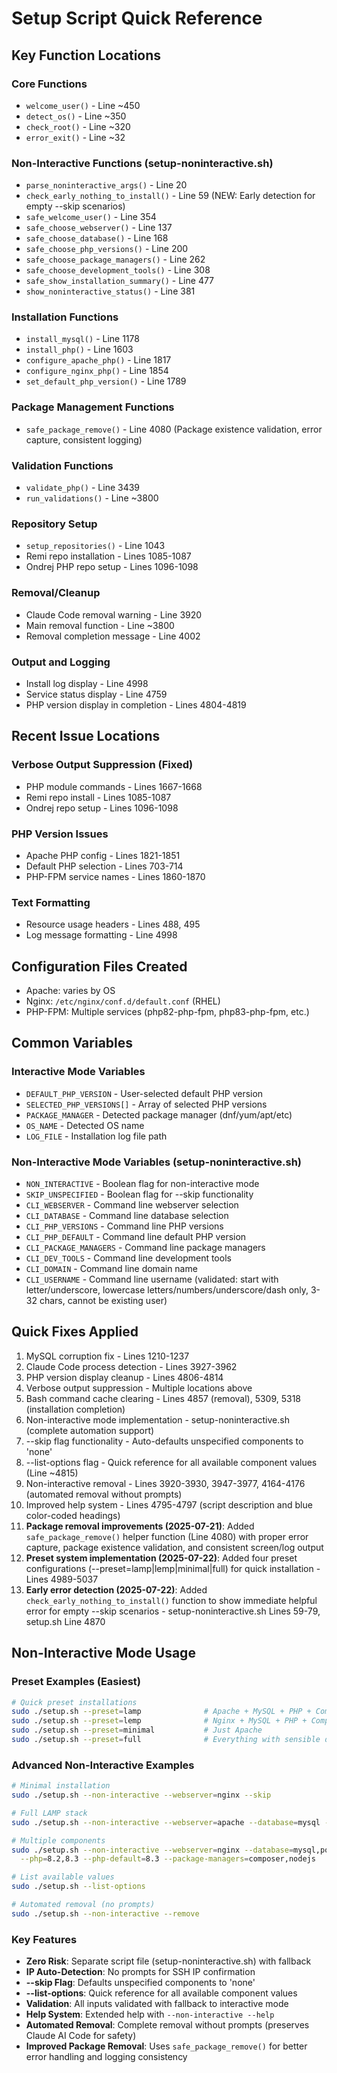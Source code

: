 # Setup Script Quick Reference

## Key Function Locations

### Core Functions
- `welcome_user()` - Line ~450
- `detect_os()` - Line ~350
- `check_root()` - Line ~320
- `error_exit()` - Line ~32

### Non-Interactive Functions (setup-noninteractive.sh)
- `parse_noninteractive_args()` - Line 20
- `check_early_nothing_to_install()` - Line 59 (NEW: Early detection for empty --skip scenarios)
- `safe_welcome_user()` - Line 354
- `safe_choose_webserver()` - Line 137
- `safe_choose_database()` - Line 168
- `safe_choose_php_versions()` - Line 200
- `safe_choose_package_managers()` - Line 262
- `safe_choose_development_tools()` - Line 308
- `safe_show_installation_summary()` - Line 477
- `show_noninteractive_status()` - Line 381

### Installation Functions
- `install_mysql()` - Line 1178
- `install_php()` - Line 1603
- `configure_apache_php()` - Line 1817
- `configure_nginx_php()` - Line 1854
- `set_default_php_version()` - Line 1789

### Package Management Functions
- `safe_package_remove()` - Line 4080 (Package existence validation, error capture, consistent logging)

### Validation Functions
- `validate_php()` - Line 3439
- `run_validations()` - Line ~3800

### Repository Setup
- `setup_repositories()` - Line 1043
- Remi repo installation - Lines 1085-1087
- Ondrej PHP repo setup - Lines 1096-1098

### Removal/Cleanup
- Claude Code removal warning - Line 3920
- Main removal function - Line ~3800
- Removal completion message - Line 4002

### Output and Logging
- Install log display - Line 4998
- Service status display - Line 4759
- PHP version display in completion - Lines 4804-4819

## Recent Issue Locations

### Verbose Output Suppression (Fixed)
- PHP module commands - Lines 1667-1668
- Remi repo install - Lines 1085-1087  
- Ondrej repo setup - Lines 1096-1098

### PHP Version Issues
- Apache PHP config - Lines 1821-1851
- Default PHP selection - Lines 703-714
- PHP-FPM service names - Lines 1860-1870

### Text Formatting
- Resource usage headers - Lines 488, 495
- Log message formatting - Line 4998

## Configuration Files Created
- Apache: varies by OS
- Nginx: `/etc/nginx/conf.d/default.conf` (RHEL)
- PHP-FPM: Multiple services (php82-php-fpm, php83-php-fpm, etc.)

## Common Variables

### Interactive Mode Variables
- `DEFAULT_PHP_VERSION` - User-selected default PHP version
- `SELECTED_PHP_VERSIONS[]` - Array of selected PHP versions
- `PACKAGE_MANAGER` - Detected package manager (dnf/yum/apt/etc)
- `OS_NAME` - Detected OS name
- `LOG_FILE` - Installation log file path

### Non-Interactive Mode Variables (setup-noninteractive.sh)
- `NON_INTERACTIVE` - Boolean flag for non-interactive mode
- `SKIP_UNSPECIFIED` - Boolean flag for --skip functionality
- `CLI_WEBSERVER` - Command line webserver selection
- `CLI_DATABASE` - Command line database selection
- `CLI_PHP_VERSIONS` - Command line PHP versions
- `CLI_PHP_DEFAULT` - Command line default PHP version
- `CLI_PACKAGE_MANAGERS` - Command line package managers
- `CLI_DEV_TOOLS` - Command line development tools
- `CLI_DOMAIN` - Command line domain name
- `CLI_USERNAME` - Command line username (validated: start with letter/underscore, lowercase letters/numbers/underscore/dash only, 3-32 chars, cannot be existing user)

## Quick Fixes Applied
1. MySQL corruption fix - Lines 1210-1237
2. Claude Code process detection - Lines 3927-3962
3. PHP version display cleanup - Lines 4806-4814
4. Verbose output suppression - Multiple locations above
5. Bash command cache clearing - Lines 4857 (removal), 5309, 5318 (installation completion)
6. Non-interactive mode implementation - setup-noninteractive.sh (complete automation support)
7. --skip flag functionality - Auto-defaults unspecified components to 'none'
8. --list-options flag - Quick reference for all available component values (Line ~4815)
9. Non-interactive removal - Lines 3920-3930, 3947-3977, 4164-4176 (automated removal without prompts)
10. Improved help system - Lines 4795-4797 (script description and blue color-coded headings)
11. **Package removal improvements (2025-07-21)**: Added `safe_package_remove()` helper function (Line 4080) with proper error capture, package existence validation, and consistent screen/log output
12. **Preset system implementation (2025-07-22)**: Added four preset configurations (--preset=lamp|lemp|minimal|full) for quick installation - Lines 4989-5037
13. **Early error detection (2025-07-22)**: Added `check_early_nothing_to_install()` function to show immediate helpful error for empty --skip scenarios - setup-noninteractive.sh Lines 59-79, setup.sh Line 4870

## Non-Interactive Mode Usage

### Preset Examples (Easiest)
```bash
# Quick preset installations
sudo ./setup.sh --preset=lamp              # Apache + MySQL + PHP + Composer + Git
sudo ./setup.sh --preset=lemp              # Nginx + MySQL + PHP + Composer + Git
sudo ./setup.sh --preset=minimal           # Just Apache
sudo ./setup.sh --preset=full              # Everything with sensible defaults
```

### Advanced Non-Interactive Examples
```bash
# Minimal installation
sudo ./setup.sh --non-interactive --webserver=nginx --skip

# Full LAMP stack
sudo ./setup.sh --non-interactive --webserver=apache --database=mysql --php=8.2

# Multiple components
sudo ./setup.sh --non-interactive --webserver=nginx --database=mysql,postgresql \
  --php=8.2,8.3 --php-default=8.3 --package-managers=composer,nodejs

# List available values
sudo ./setup.sh --list-options

# Automated removal (no prompts)
sudo ./setup.sh --non-interactive --remove
```

### Key Features
- **Zero Risk**: Separate script file (setup-noninteractive.sh) with fallback
- **IP Auto-Detection**: No prompts for SSH IP confirmation
- **--skip Flag**: Defaults unspecified components to 'none'
- **--list-options**: Quick reference for all available component values
- **Validation**: All inputs validated with fallback to interactive mode
- **Help System**: Extended help with `--non-interactive --help`
- **Automated Removal**: Complete removal without prompts (preserves Claude AI Code for safety)
- **Improved Package Removal**: Uses `safe_package_remove()` for better error handling and logging consistency
